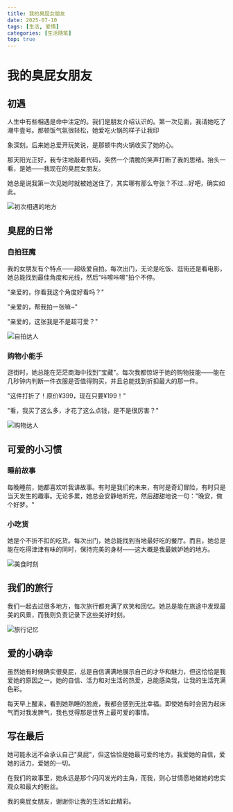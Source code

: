 ```yaml
---
title: 我的臭屁女朋友
date: 2025-07-10
tags: [生活, 爱情]
categories: [生活随笔]
top: true
---
```


# 我的臭屁女朋友

## 初遇

人生中有些相遇是命中注定的。我们是朋友介绍认识的。第一次见面，我请她吃了潮牛壹号。那顿饭气氛很轻松，她爱吃火锅的样子让我印

象深刻。后来她总爱开玩笑说，是那顿牛肉火锅收买了她的心。

那天阳光正好，我专注地敲着代码，突然一个清脆的笑声打断了我的思绪。抬头一看，是她——我现在的臭屁女朋友。

她总是说我第一次见她时就被她迷住了，其实哪有那么夸张？不过...好吧，确实如此。

![初次相遇的地方](https://alist.yuanquanke.cn:8888/115/blog-web/static/IMG_8071.JPG)

## 臭屁的日常

### 自拍狂魔

我的女朋友有个特点——超级爱自拍。每次出门，无论是吃饭、逛街还是看电影，她总能找到最佳角度和光线，然后"咔嚓咔嚓"拍个不停。

"亲爱的，你看我这个角度好看吗？"

"亲爱的，帮我拍一张嘛~"

"亲爱的，这张我是不是超可爱？"

![自拍达人](https://alist.yuanquanke.cn:8888/115/blog-web/static/IMG_8270.jpeg)

### 购物小能手

逛街时，她总能在茫茫商海中找到"宝藏"。每次我都惊讶于她的购物技能——能在几秒钟内判断一件衣服是否值得购买，并且总能找到折扣最大的那一件。

"这件打折了！原价¥399，现在只要¥199！"

"看，我买了这么多，才花了这么点钱，是不是很厉害？"

![购物达人](https://alist.yuanquanke.cn:8888/115/blog-web/static/IMG_8270.jpeg)

## 可爱的小习惯

### 睡前故事

每晚睡前，她都喜欢听我讲故事。有时是我们的未来，有时是奇幻冒险，有时只是当天发生的趣事。无论多累，她总会安静地听完，然后甜甜地说一句："晚安，做个好梦。"

### 小吃货

她是个不折不扣的吃货。每次出门，她总能找到当地最好吃的餐厅。而且，她总是能在吃得津津有味的同时，保持完美的身材——这大概是我最嫉妒她的地方。

![美食时刻](https://alist.yuanquanke.cn:8888/115/blog-web/static/IMG_8415.jpeg) 

## 我们的旅行

我们一起去过很多地方，每次旅行都充满了欢笑和回忆。她总是能在旅途中发现最美的风景，而我则负责记录下这些美好时刻。

![旅行记忆](https://alist.yuanquanke.cn:8888/115/blog-web/static/IMG_8649.jpeg)

## 爱的小确幸

虽然她有时候确实很臭屁，总是自信满满地展示自己的才华和魅力，但这恰恰是我爱她的原因之一。她的自信、活力和对生活的热爱，总能感染我，让我的生活充满色彩。

每天早上醒来，看到她熟睡的脸庞，我都会感到无比幸福。即使她有时会因为起床气而对我发脾气，我也觉得那是世界上最可爱的事情。

## 写在最后

她可能永远不会承认自己"臭屁"，但这恰恰是她最可爱的地方。我爱她的自信，爱她的活力，爱她的一切。

在我们的故事里，她永远是那个闪闪发光的主角，而我，则心甘情愿地做她的忠实观众和最大的粉丝。

我的臭屁女朋友，谢谢你让我的生活如此精彩。

